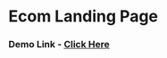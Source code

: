 # Ecom Landing Page

### Demo Link - <a href="https://imaginative-taiyaki-519cce.netlify.app/" target="_blank">Click Here</a>